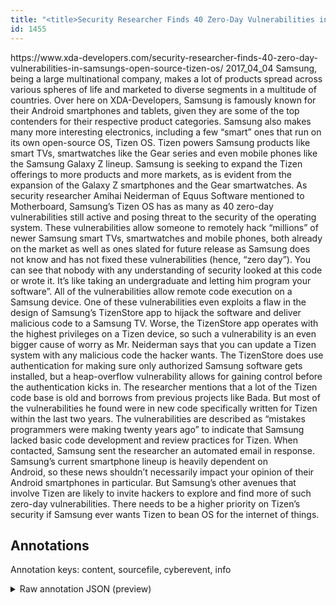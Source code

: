 ```yaml
---
title: "<title>Security Researcher Finds 40 Zero-Day Vulnerabilities in Samsung's Tizen OS</title>"
id: 1455
---
```


<title>Security Researcher Finds 40 Zero-Day Vulnerabilities in Samsung's Tizen OS</title>
<source> https://www.xda-developers.com/security-researcher-finds-40-zero-day-vulnerabilities-in-samsungs-open-source-tizen-os/ </source>
<date> 2017_04_04 </date>
<text>
Samsung, being a large multinational company, makes a lot of products spread across various spheres of life and marketed to diverse segments in a multitude of countries.
Over here on XDA-Developers, Samsung is famously known for their Android smartphones and tablets, given they are some of the top contenders for their respective product categories.
Samsung also makes many more interesting electronics, including a few “smart” ones that run on its own open-source OS, Tizen OS.
Tizen powers Samsung products like smart TVs, smartwatches like the Gear series and even mobile phones like the Samsung Galaxy Z lineup.
Samsung is seeking to expand the Tizen offerings to more products and more markets, as is evident from the expansion of the Galaxy Z smartphones and the Gear smartwatches.
As security researcher Amihai Neiderman of Equus Software mentioned to Motherboard, Samsung’s Tizen OS has as many as 40 zero-day vulnerabilities still active and posing threat to the security of the operating system.
These vulnerabilities allow someone to remotely hack “millions” of newer Samsung smart TVs, smartwatches and mobile phones, both already on the market as well as ones slated for future release as Samsung does not know and has not fixed these vulnerabilities (hence, “zero day”).
You can see that nobody with any understanding of security looked at this code or wrote it.
It’s like taking an undergraduate and letting him program your software”.
All of the vulnerabilities allow remote code execution on a Samsung device.
One of these vulnerabilities even exploits a flaw in the design of Samsung’s TizenStore app to hijack the software and deliver malicious code to a Samsung TV.
Worse, the TizenStore app operates with the highest privileges on a Tizen device, so such a vulnerability is an even bigger cause of worry as Mr. Neiderman says that you can update a Tizen system with any malicious code the hacker wants.
The TizenStore does use authentication for making sure only authorized Samsung software gets installed, but a heap-overflow vulnerability allows for gaining control before the authentication kicks in.
The researcher mentions that a lot of the Tizen code base is old and borrows from previous projects like Bada.
But most of the vulnerabilities he found were in new code specifically written for Tizen within the last two years.
The vulnerabilities are described as “mistakes programmers were making twenty years ago” to indicate that Samsung lacked basic code development and review practices for Tizen.
When contacted, Samsung sent the researcher an automated email in response.
Samsung’s current smartphone lineup is heavily dependent on Android, so these news shouldn’t necessarily impact your opinion of their Android smartphones in particular.
But Samsung’s other avenues that involve Tizen are likely to invite hackers to explore and find more of such zero-day vulnerabilities.
There needs to be a higher priority on Tizen’s security if Samsung ever wants Tizen to bean OS for the internet of things.
</text>



## Annotations

Annotation keys: content, sourcefile, cyberevent, info

<details>
<summary>Raw annotation JSON (preview)</summary>

```json
{
  "content": "Samsung, being a large multinational company, makes a lot of products spread across various spheres of life and marketed to diverse segments in a multitude of countries. Over here on XDA-Developers, Samsung is famously known for their Android smartphones and tablets, given they are some of the top contenders for their respective product categories. Samsung also makes many more interesting electronics, including a few \u201csmart\u201d ones that run on its own open-source OS, Tizen OS. Tizen powers Samsung products like smart TVs, smartwatches like the Gear series and even mobile phones like the Samsung Galaxy Z lineup. Samsung is seeking to expand the Tizen offerings to more products and more markets, as is evident from the expansion of the Galaxy Z smartphones and the Gear smartwatches. As security researcher\u00a0Amihai Neiderman of\u00a0Equus Software\u00a0mentioned to Motherboard, Samsung\u2019s Tizen OS has as many as 40 zero-day vulnerabilities still active and posing threat to the security of the operating system. These vulnerabilities allow someone to remotely hack \u201cmillions\u201d of newer Samsung smart TVs, smartwatches and mobile phones, both already on the market as well as ones slated for future release as Samsung does not know and has not fixed these vulnerabilities (hence, \u201czero day\u201d). You can see that nobody with any understanding of security looked at this code or wrote it. It\u2019s like taking an undergraduate and letting him program your software\u201d. All of the vulnerabilities allow remote code execution on a Samsung device. One of these vulnerabilities even exploits a flaw in the design of Samsung\u2019s TizenStore app to hijack the software and deliver malicious code to a Samsung TV. Worse, the TizenStore app operates with the highest privileges on a Tizen device, so such a vulnerability is an even bigger\u00a0cause of worry as Mr. Neiderman says that you can update a Tizen system with any malicious code the hacker wants. The TizenStore does use authentication for making sure only authorized Samsung software gets installed, but a heap-overflow vulnerability allows for gaining control before the authentication kicks in. The researcher mentions that a lot of the Tizen code base is old and borrows from previous projects like Bada. But most of the vulnerabilities he found were in new code specifically written for Tizen within the last two years. The vulnerabilities are described as \u201cmistakes programmers were making twenty years ago\u201d to indicate that Samsung lacked basic code development and review practices for Tizen. When contacted, Samsung sent the researcher an automated email in response. Samsung\u2019s current smartphone lineup is heavily dependent on Android,\u00a0so\u00a0these news shouldn\u2019t necessarily impact your opinion of their Android smartphones in particular. But Samsung\u2019s other avenues that involve Tizen are likely to invite hackers to explore and find more of such zero-day vulnerabilities. There needs to be a higher priority on Tizen\u2019s security if Samsung ever wants Tizen to bean OS for the internet of things.",
  "sourcefile": "1455.txt",
  "cyberevent": {
    "hopper": [
      {
        "index": 0,
        "relation": "Same",
        "events": [
          {
            "index": "E1",
            "type": "Vulnerability-related",
            "realis": "Actual",
            "nugget": {
              "startOffset": 847,
              "index": "T4",
              "endOffset": 856,
              "text": "mentioned"
            },
            "argument": [
              {
                "index": "T1",
                "text": "security researcher\u00a0Amihai Neiderman",
                "endOffset": 828,
                "role": {
                  "type": "Discoverer"
                },
                "startOffset": 792,
                "type": "Person"
              },
              {
                "index": "T2",
                "external
```
</details>
